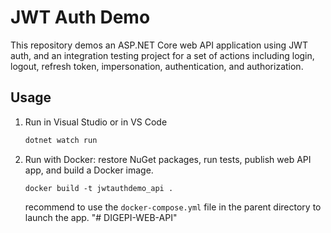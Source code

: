 # JWT Auth Demo

This repository demos an ASP.NET Core web API application using JWT auth, and an integration testing project for a set of actions including login, logout, refresh token, impersonation, authentication, and authorization.

## Usage

1. Run in Visual Studio or in VS Code

   ```cmd
   dotnet watch run
   ```

1. Run with Docker: restore NuGet packages, run tests, publish web API app, and build a Docker image.

   ```Docker
   docker build -t jwtauthdemo_api .
   ```

   recommend to use the `docker-compose.yml` file in the parent directory to launch the app.
"# DIGEPI-WEB-API" 
